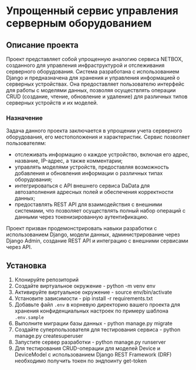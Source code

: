 # Упрощенный сервис управления серверным оборудованием

## Описание проекта

Проект представляет собой упрощенную аналогию сервиса NETBOX, созданного для управления инфраструктурой и отслеживания серверного оборудования. Система разработана с использованием Django и предназначена для хранения и управления информацией о серверных устройствах. Она предоставляет пользователю интерфейс для работы с моделями данных, позволяя осуществлять операции CRUD (создание, чтение, обновление и удаление) для различных типов серверных устройств и их моделей.

### Назначение

Задача данного проекта заключается в упрощении учета серверного оборудования, его местоположения и характеристик. Сервис позволяет пользователям:
- отслеживать информацию о каждое устройство, включая его адрес, название, IP-адрес, а также комментарии;
- управлять моделями устройств, предоставляя возможность добавления и обновления информации о различных типах оборудования;
- интегрироваться с API внешнего сервиса DaData для автозаполнения адресных полей и обеспечения корректности данных;
- предоставлять REST API для взаимодействия с внешними системами, что позволяет осуществлять полный набор операций с данными через токенизированную аутентификацию.

Проект призван продемонстрировать навыки разработки с использованием Django, модели данных, администрирование через Django Admin, создание REST API и интеграцию с внешними сервисами через API.

## Установка

1. Клонируйте репозиторий
2. Создайте виртуальное окружение -  python -m venv env
3. Активируйте виртуальное окружение - source env/bin/activate
4. Установите зависимости - pip install -r requirements.txt
5. Добавьте файл `.env` в корневую директорию вашего проекта для хранения конфиденциальных настроек по примеру шаблона `.env.sample`
6. Выполните миграции базы данных -  python manage.py migrate
7. Создайте суперпользователя для тестирования сервиса - python manage.py createsuperuser
8. Запустите сервер разработки - python manage.py runserver
9. Для тестирования CRUD-операции для моделей Device и DeviceModel с использованием Django REST Framework (DRF) необходимо получить токен по эндпоинту get-token
